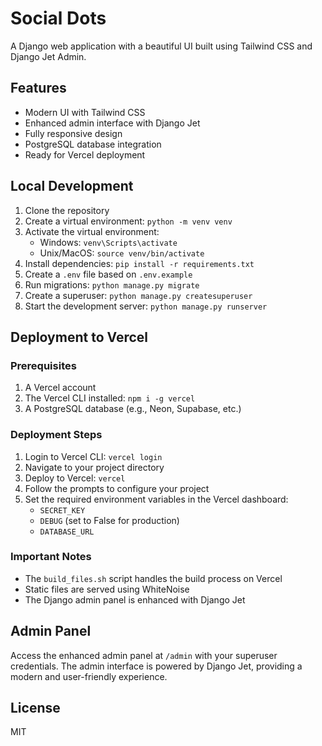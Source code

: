 # Social Dots

A Django web application with a beautiful UI built using Tailwind CSS and Django Jet Admin.

## Features

- Modern UI with Tailwind CSS
- Enhanced admin interface with Django Jet
- Fully responsive design
- PostgreSQL database integration
- Ready for Vercel deployment

## Local Development

1. Clone the repository
2. Create a virtual environment: `python -m venv venv`
3. Activate the virtual environment:
   - Windows: `venv\Scripts\activate`
   - Unix/MacOS: `source venv/bin/activate`
4. Install dependencies: `pip install -r requirements.txt`
5. Create a `.env` file based on `.env.example`
6. Run migrations: `python manage.py migrate`
7. Create a superuser: `python manage.py createsuperuser`
8. Start the development server: `python manage.py runserver`

## Deployment to Vercel

### Prerequisites

1. A Vercel account
2. The Vercel CLI installed: `npm i -g vercel`
3. A PostgreSQL database (e.g., Neon, Supabase, etc.)

### Deployment Steps

1. Login to Vercel CLI: `vercel login`
2. Navigate to your project directory
3. Deploy to Vercel: `vercel`
4. Follow the prompts to configure your project
5. Set the required environment variables in the Vercel dashboard:
   - `SECRET_KEY`
   - `DEBUG` (set to False for production)
   - `DATABASE_URL`

### Important Notes

- The `build_files.sh` script handles the build process on Vercel
- Static files are served using WhiteNoise
- The Django admin panel is enhanced with Django Jet

## Admin Panel

Access the enhanced admin panel at `/admin` with your superuser credentials. The admin interface is powered by Django Jet, providing a modern and user-friendly experience.

## License

MIT